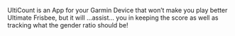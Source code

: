 UltiCount is an App for your Garmin Device that won’t make you play better Ultimate Frisbee, but it will ...assist... you in keeping the score as well as tracking what the gender ratio should be!
